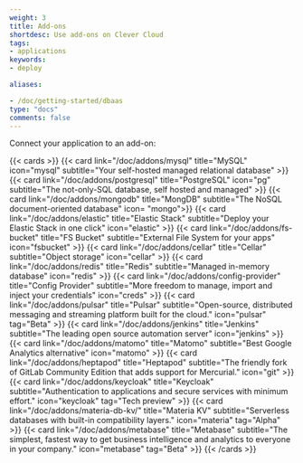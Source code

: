 ```yaml
---
weight: 3
title: Add-ons
shortdesc: Use add-ons on Clever Cloud
tags:
- applications
keywords:
- deploy

aliases:

- /doc/getting-started/dbaas
type: "docs"
comments: false
---
```


Connect your application to an add-on:

{{< cards >}}
  {{< card link="/doc/addons/mysql" title="MySQL" icon="mysql" subtitle="Your self-hosted managed relational database" >}}
  {{< card link="/doc/addons/postgresql" title="PostgreSQL" icon="pg" subtitle="The not-only-SQL database, self hosted and managed" >}}
  {{< card link="/doc/addons/mongodb" title="MongDB" subtitle="The NoSQL document-oriented database" icon= "mongo">}}
  {{< card link="/doc/addons/elastic" title="Elastic Stack" subtitle="Deploy your Elastic Stack in one click" icon="elastic" >}}
  {{< card link="/doc/addons/fs-bucket" title="FS Bucket" subtitle="External File System for your apps" icon="fsbucket" >}}
  {{< card link="/doc/addons/cellar" title="Cellar" subtitle="Object storage" icon="cellar" >}}
  {{< card link="/doc/addons/redis" title="Redis" subtitle="Managed in-memory database" icon="redis" >}}
  {{< card link="/doc/addons/config-provider" title="Config Provider" subtitle="More freedom to manage, import and inject your credentials" icon="creds" >}}
  {{< card link="/doc/addons/pulsar" title="Pulsar" subtitle="Open-source, distributed messaging and streaming platform built for the cloud." icon="pulsar" tag="Beta" >}}
  {{< card link="/doc/addons/jenkins" title="Jenkins" subtitle="The leading open source automation server" icon="jenkins" >}}
  {{< card link="/doc/addons/matomo" title="Matomo" subtitle="Best Google Analytics alternative" icon="matomo" >}}
  {{< card link="/doc/addons/heptapod" title="Heptapod" subtitle="The friendly fork of GitLab Community Edition that adds support for Mercurial." icon="git" >}}
  {{< card link="/doc/addons/keycloak" title="Keycloak" subtitle="Authentication to applications and secure services with minimum effort." icon="keycloak" tag="Tech preview" >}}
  {{< card link="/doc/addons/materia-db-kv/" title="Materia KV" subtitle="Serverless databases with built-in compatibility layers." icon="materia" tag="Alpha" >}}
  {{< card link="/doc/addons/metabase" title="Metabase" subtitle="The simplest, fastest way to get business intelligence and analytics to everyone in your company." icon="metabase" tag="Beta" >}}
{{< /cards >}}
